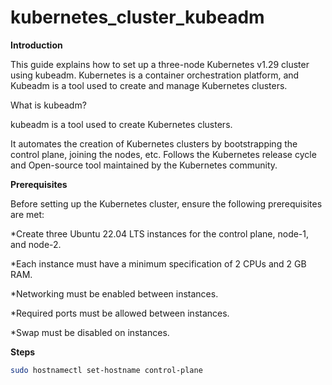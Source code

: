 # kubernetes_cluster_kubeadm

**Introduction**

This guide explains how to set up a three-node Kubernetes v1.29 cluster using kubeadm. Kubernetes is a container orchestration platform, and Kubeadm is a tool used to create and manage Kubernetes clusters.

What is kubeadm?


kubeadm is a tool used to create Kubernetes clusters.

It automates the creation of Kubernetes clusters by bootstrapping the control plane, joining the nodes, etc. Follows the Kubernetes release cycle and Open-source tool maintained by the Kubernetes community.

**Prerequisites**

Before setting up the Kubernetes cluster, ensure the following prerequisites are met:

*Create three Ubuntu 22.04 LTS instances for the control plane, node-1, and node-2.

*Each instance must have a minimum specification of 2 CPUs and 2 GB RAM.

*Networking must be enabled between instances.

*Required ports must be allowed between instances.

*Swap must be disabled on instances.

**Steps**


```sh
sudo hostnamectl set-hostname control-plane

```

```sh
```

